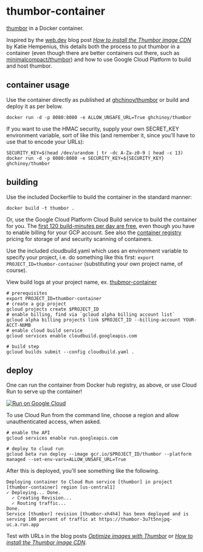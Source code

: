 # thumbor-container

[thumbor](http://thumbor.org/) in a Docker container.

Inspired by the [web.dev](https://web.dev/blog) blog post _[How to install the Thumbor image CDN](https://web.dev/install-thumbor/)_ by Katie Hempenius, this details both the process to put thumbor in a container (even though there are better containers out there, such as [minimalcompact/thumbor](https://hub.docker.com/r/minimalcompact/thumbor)) and how to use Google Cloud Platform to build and host thumbor.

## container usage

Use the container directly as published at [ghchinoy/thumbor](https://hub.docker.com/r/ghchinoy/thumbor) or build and deploy it as per below.

```
docker run -d -p 8080:8080 -e ALLOW_UNSAFE_URL=True ghchinoy/thumbor
```

If you want to use the HMAC security, supply your own SECRET_KEY environment variable, sort of like this (and remember it, since you'll have to use that to encode your URLs):

```
SECURITY_KEY=$(head /dev/urandom | tr -dc A-Za-z0-9 | head -c 13)
docker run -d -p 8080:8080 -e SECURITY_KEY=${SECURITY_KEY} ghchinoy/thumbor
```

## building

Use the included Dockerfile to build the container in the standard manner:

```
docker build -t thumbor .
```

Or, use the Google Cloud Platform Cloud Build service to build the container for you. The [first 120 build-minutes per day are free](https://cloud.google.com/cloud-build/pricing), even though you have to enable billing for your GCP account. See also the [container registry](https://cloud.google.com/container-registry/pricing) pricing for storage of and security scanning of containers.

Use the included cloudbuild.yaml which uses an environment variable to specify your project, i.e. do something like this first: `export PROJECT_ID=thumbor-container` (substituting your own project name, of course).

View build logs at your project name, ex. [thubmor-container](https://console.cloud.google.com/cloud-build/builds?project=thumbor-container)

```
# prerequisites
export PROJECT_ID=thumbor-container
# create a gcp project
gcloud projects create $PROJECT_ID
# enable billing, find via `gcloud alpha billing account list`
gcloud alpha billing projects link $PROJECT_ID --billing-account YOUR-ACCT-NUMB
# enable cloud build service
gcloud services enable cloudbuild.googleapis.com

# build step
gcloud builds submit --config cloudbuild.yaml .
```

## deploy

One can run the container from Docker hub registry, as above, or use Cloud Run to serve up the container! 

[![Run on Google Cloud](https://deploy.cloud.run/button.svg)](https://deploy.cloud.run?git_repo=https://github.com/ghchinoy/thumbor-container)

To use Cloud Run from the command line, choose a region and allow unauthenticated access, when asked.

```
# enable the API
gcloud services enable run.googleapis.com

# deploy to cloud run
gcloud beta run deploy --image gcr.io/$PROJECT_ID/thumbor --platform managed --set-env-vars=ALLOW_UNSAFE_URL=True
```

After this is deployed, you'll see something like the following.

```
Deploying container to Cloud Run service [thumbor] in project [thumbor-container] region [us-central1]
✓ Deploying... Done.                                                                                   
  ✓ Creating Revision...                                                                               
  ✓ Routing traffic...                                                                                 
Done.                                                                                                  
Service [thumbor] revision [thumbor-xh4h4] has been deployed and is serving 100 percent of traffic at https://thumbor-3u7t5nnjpq-uc.a.run.app
```

Test with URLs in the blog posts _[Optimize images with Thumbor](https://web.dev/use-thumbor/)_ or _[How to install the Thumbor image CDN](https://web.dev/install-thumbor/)_.